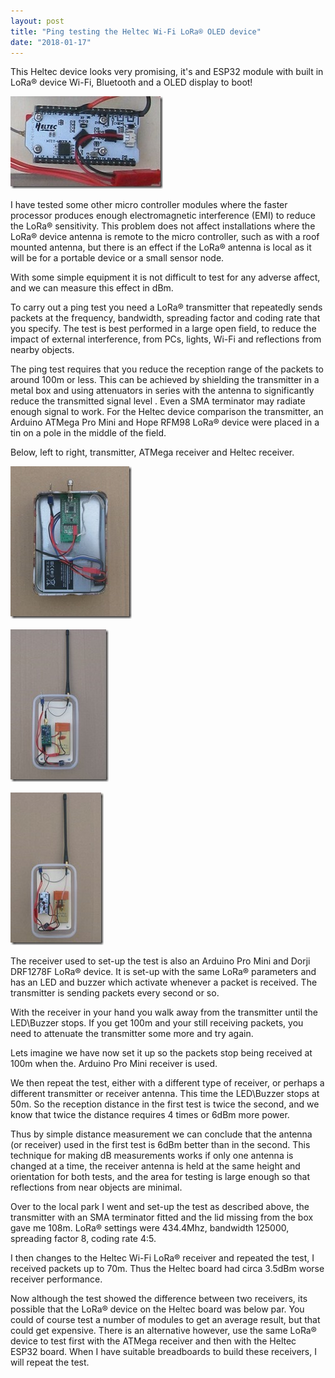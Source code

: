 ```yaml
---
layout: post
title: "Ping testing the Heltec Wi-Fi LoRa® OLED device"
date: "2018-01-17"
---
```


This Heltec device looks very promising, it's and ESP32 module with built in LoRa® device Wi-Fi, Bluetooth and a OLED display to boot!

![Heltec Module](/images/Heltec-Module_thumb.jpg "Heltec Module")

I have tested some other micro controller modules where the faster processor produces enough electromagnetic interference (EMI) to reduce the LoRa® sensitivity. This problem does not affect installations where the LoRa® device antenna is remote to the micro controller, such as with a roof mounted antenna, but there is an effect if the LoRa® antenna is local as it will be for a portable device or a small sensor node.

With some simple equipment it is not difficult to test for any adverse affect, and we can measure this effect in dBm.

To carry out a ping test you need a LoRa® transmitter that repeatedly sends packets at the frequency, bandwidth, spreading factor and coding rate that you specify. The test is best performed in a large open field, to reduce the impact of external interference, from PCs, lights, Wi-Fi and reflections from nearby objects.

The ping test requires that you reduce the reception range of the packets to around 100m or less. This can be achieved by shielding the transmitter in a metal box and using attenuators in series with the antenna to significantly reduce the transmitted signal level . Even a SMA terminator may radiate enough signal to work. For the Heltec device comparison the transmitter, an Arduino ATMega Pro Mini and Hope RFM98 LoRa® device were placed in a tin on a pole in the middle of the field.

Below, left to right, transmitter, ATMega receiver and Heltec receiver.

![Transmitter](/images/Transmitter_thumb.jpg "Transmitter")

![ATMega Receiver](/images/ATMega-Receiver_thumb.jpg "ATMega Receiver")

![Heltec Receiver](/images/Heltec-Receiver_thumb.jpg "Heltec Receiver")

The receiver used to set-up the test is also an Arduino Pro Mini and Dorji DRF1278F LoRa® device. It is set-up with the same LoRa® parameters and has an LED and buzzer which activate whenever a packet is received. The transmitter is sending packets every second or so.

With the receiver in your hand you walk away from the transmitter until the LED\\Buzzer stops. If you get 100m and your still receiving packets, you need to attenuate the transmitter some more and try again.

Lets imagine we have now set it up so the packets stop being received at 100m when the. Arduino Pro Mini receiver is used.

We then repeat the test, either with a different type of receiver, or perhaps a different transmitter or receiver antenna. This time the LED\\Buzzer stops at 50m. So the reception distance in the first test is twice the second, and we know that twice the distance requires 4 times or 6dBm more power.

Thus by simple distance measurement we can conclude that the antenna (or receiver) used in the first test is 6dBm better than in the second. This technique for making dB measurements works if only one antenna is changed at a time, the receiver antenna is held at the same height and orientation for both tests, and the area for testing is large enough so that reflections from near objects are minimal.

Over to the local park I went and set-up the test as described above, the transmitter with an SMA terminator fitted and the lid missing from the box gave me 108m. LoRa® settings were 434.4Mhz, bandwidth 125000, spreading factor 8, coding rate 4:5.

I then changes to the Heltec Wi-Fi LoRa® receiver and repeated the test, I received packets up to 70m. Thus the Heltec board had circa 3.5dBm worse receiver performance.

Now although the test showed the difference between two receivers, its possible that the LoRa® device on the Heltec board was below par. You could of course test a number of modules to get an average result, but that could get expensive. There is an alternative however, use the same LoRa® device to test first with the ATMega receiver and then with the Heltec ESP32 board. When I have suitable breadboards to build these receivers, I will repeat the test.
